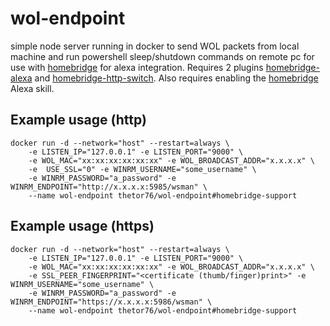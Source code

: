 # wol-endpoint
simple node server running in docker to send WOL packets from local machine and run powershell sleep/shutdown commands on remote pc for use with [homebridge](https://github.com/homebridge/homebridge) for alexa integration. Requires 2 plugins [homebridge-alexa](https://github.com/NorthernMan54/homebridge-alexa) and [homebridge-http-switch](https://github.com/Supereg/homebridge-http-switch). Also requires enabling the [homebridge](https://www.amazon.co.uk/Northern-Man-54-Homebridge/dp/B07B9QMTFQ) Alexa skill.

## Example usage (http)
```
docker run -d --network="host" --restart=always \
	-e LISTEN_IP="127.0.0.1" -e LISTEN_PORT="9000" \
	-e WOL_MAC="xx:xx:xx:xx:xx:xx" -e WOL_BROADCAST_ADDR="x.x.x.x" \
	-e  USE_SSL="0" -e WINRM_USERNAME="some_username" \
	-e WINRM_PASSWORD="a_password" -e WINRM_ENDPOINT="http://x.x.x.x:5985/wsman" \
	--name wol-endpoint thetor76/wol-endpoint#homebridge-support
```

## Example usage (https)
```
docker run -d --network="host" --restart=always \
	-e LISTEN_IP="127.0.0.1" -e LISTEN_PORT="9000" \
	-e WOL_MAC="xx:xx:xx:xx:xx:xx" -e WOL_BROADCAST_ADDR="x.x.x.x" \
	-e SSL_PEER_FINGERPRINT="<certificate (thumb/finger)print>" -e WINRM_USERNAME="some_username" \
	-e WINRM_PASSWORD="a_password" -e WINRM_ENDPOINT="https://x.x.x.x:5986/wsman" \
	--name wol-endpoint thetor76/wol-endpoint#homebridge-support

```
